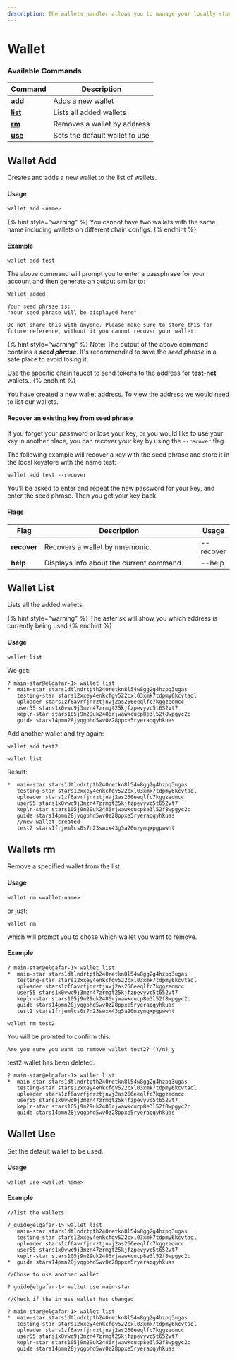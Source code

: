 ```yaml
---
description: The wallets handler allows you to manage your locally stored wallet keys
---
```


# Wallet

### Available Commands

| Command                            | Description                     |
| ---------------------------------- | ------------------------------- |
| [**add**](wallet.md#wallets-add)   | Adds a new wallet               |
| [**list**](wallet.md#wallets-list) | Lists all added wallets         |
| [**rm**](wallet.md#wallets-rm)     | Removes a wallet by address     |
| [**use**](wallet.md#wallets-use)   | Sets the default wallet to use  |

## Wallet Add

Creates and adds a new wallet to the list of wallets.

#### Usage

```typescript
wallet add <name>
```

{% hint style="warning" %}
You cannot have two wallets with the same name including wallets on different chain configs.
{% endhint %}

#### Example

```
wallet add test
```

The above command will prompt you to enter a passphrase for your account and then generate an output similar to:

```
Wallet added!

Your seed phrase is:
"Your seed phrase will be displayed here" 

Do not share this with anyone. Please make sure to store this for future reference, without it you cannot recover your wallet.
```

{% hint style="warning" %}
Note: The output of the above command contains a _**seed phrase**_. It's recommended to save the _seed phrase_ in a safe place to avoid losing it.

Use the specific chain faucet to send tokens to the address for **test-net** wallets..
{% endhint %}

You have created a new wallet address. To view the address we would need to list our wallets.

#### Recover an existing key from seed phrase

If you forget your password or lose your key, or you would like to use your key in another place, you can recover your key by using the `--recover` flag.

The following example will recover a key with the seed phrase and store it in the local keystore with the name test:

```
wallet add test --recover
```

You'll be asked to enter and repeat the new password for your key, and enter the seed phrase. Then you get your key back.

#### Flags

<table><thead><tr><th>Flag</th><th width="369">Description</th><th>Usage</th></tr></thead><tbody><tr><td><strong>recover</strong></td><td>Recovers a wallet by mnemonic.</td><td>--recover</td></tr><tr><td><strong>help</strong></td><td>Displays info about the current command.</td><td>--help</td></tr></tbody></table>

## Wallet List

Lists all the added wallets.

{% hint style="warning" %}
The asterisk will show you which address is currently being used
{% endhint %}

#### Usage

```
wallet list 
```

We get:

```
? main-star@elgafar-1> wallet list
*  main-star stars1dtlndrtpth240retkn8l54w8gg2g4hzpq3ugas
   testing-star stars12xxey4enkcfgv522cxl03xmk7tdpmy6kcvtaql
   uploader stars1zf6avrfjnrztjnvj2as266eeqlfc7kggzedmcc
   user55 stars1x0vwc9j3mzn47zrmgt25kjfzpevyvc5t652vt7
   keplr-star stars105j9m29uk2486rjwawkcucp8e3l52f8wpgyc2c
   guide stars14pmn28jyqgphd5wv0z28ppxe5ryeraqqyhkuas
```

Add another wallet and try again:

```
wallet add test2
```

```
wallet list
```

Result:

```
*  main-star stars1dtlndrtpth240retkn8l54w8gg2g4hzpq3ugas
   testing-star stars12xxey4enkcfgv522cxl03xmk7tdpmy6kcvtaql
   uploader stars1zf6avrfjnrztjnvj2as266eeqlfc7kggzedmcc
   user55 stars1x0vwc9j3mzn47zrmgt25kjfzpevyvc5t652vt7
   keplr-star stars105j9m29uk2486rjwawkcucp8e3l52f8wpgyc2c
   guide stars14pmn28jyqgphd5wv0z28ppxe5ryeraqqyhkuas
   //new wallet created
   test2 stars1frjemlcs0s7n23swxx43g5a20nzymqxpgpwwht
```

## Wallets rm

Remove a specified wallet from the list.

#### Usage

```
wallet rm <wallet-name>
```

or just:&#x20;

```
wallet rm 
```

which will prompt you to chose which wallet you want to remove.

#### Example

```
? main-star@elgafar-1> wallet list
*  main-star stars1dtlndrtpth240retkn8l54w8gg2g4hzpq3ugas
   testing-star stars12xxey4enkcfgv522cxl03xmk7tdpmy6kcvtaql
   uploader stars1zf6avrfjnrztjnvj2as266eeqlfc7kggzedmcc
   user55 stars1x0vwc9j3mzn47zrmgt25kjfzpevyvc5t652vt7
   keplr-star stars105j9m29uk2486rjwawkcucp8e3l52f8wpgyc2c
   guide stars14pmn28jyqgphd5wv0z28ppxe5ryeraqqyhkuas
   test2 stars1frjemlcs0s7n23swxx43g5a20nzymqxpgpwwht
```

```
wallet rm test2 
```

You will be promted to confirm this:

```
Are you sure you want to remove wallet test2? (Y/n) y
```

test2 wallet has been deleted:

```
? main-star@elgafar-1> wallet list
*  main-star stars1dtlndrtpth240retkn8l54w8gg2g4hzpq3ugas
   testing-star stars12xxey4enkcfgv522cxl03xmk7tdpmy6kcvtaql
   uploader stars1zf6avrfjnrztjnvj2as266eeqlfc7kggzedmcc
   user55 stars1x0vwc9j3mzn47zrmgt25kjfzpevyvc5t652vt7
   keplr-star stars105j9m29uk2486rjwawkcucp8e3l52f8wpgyc2c
   guide stars14pmn28jyqgphd5wv0z28ppxe5ryeraqqyhkuas
```

## Wallet Use

Set the default wallet to be used.

#### Usage

```
wallet use <wallet-name>
```

#### Example

```
//list the wallets

? guide@elgafar-1> wallet list 
   main-star stars1dtlndrtpth240retkn8l54w8gg2g4hzpq3ugas
   testing-star stars12xxey4enkcfgv522cxl03xmk7tdpmy6kcvtaql
   uploader stars1zf6avrfjnrztjnvj2as266eeqlfc7kggzedmcc
   user55 stars1x0vwc9j3mzn47zrmgt25kjfzpevyvc5t652vt7
   keplr-star stars105j9m29uk2486rjwawkcucp8e3l52f8wpgyc2c
*  guide stars14pmn28jyqgphd5wv0z28ppxe5ryeraqqyhkuas
   
//Chose to use another wallet 

? guide@elgafar-1> wallet use main-star

//Check if the in use wallet has changed 

? main-star@elgafar-1> wallet list
*  main-star stars1dtlndrtpth240retkn8l54w8gg2g4hzpq3ugas
   testing-star stars12xxey4enkcfgv522cxl03xmk7tdpmy6kcvtaql
   uploader stars1zf6avrfjnrztjnvj2as266eeqlfc7kggzedmcc
   user55 stars1x0vwc9j3mzn47zrmgt25kjfzpevyvc5t652vt7
   keplr-star stars105j9m29uk2486rjwawkcucp8e3l52f8wpgyc2c
   guide stars14pmn28jyqgphd5wv0z28ppxe5ryeraqqyhkuas
```
